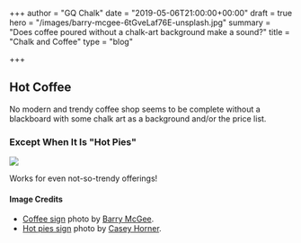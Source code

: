 +++
author = "GQ Chalk"
date = "2019-05-06T21:00:00+00:00"
draft = true
hero = "/images/barry-mcgee-6tGveLaf76E-unsplash.jpg"
summary = "Does coffee poured without a chalk-art background make a sound?"
title = "Chalk and Coffee"
type = "blog"

+++
## Hot Coffee

No modern and trendy coffee shop seems to be complete without a blackboard with some chalk art as a background and/or the price list.

### Except When It Is "Hot Pies"

![](/images/casey-horner-ZDClrJmEahI-unsplash.jpg)

Works for even not-so-trendy offerings!

#### Image Credits

* [Coffee sign](https://unsplash.com/photos/6tGveLaf76E) photo by [Barry McGee](https://unsplash.com/@barrymcgee).
* [Hot pies sign](https://unsplash.com/photos/ZDClrJmEahI) photo by [Casey Horner](https://unsplash.com/@mischievous_penguins).